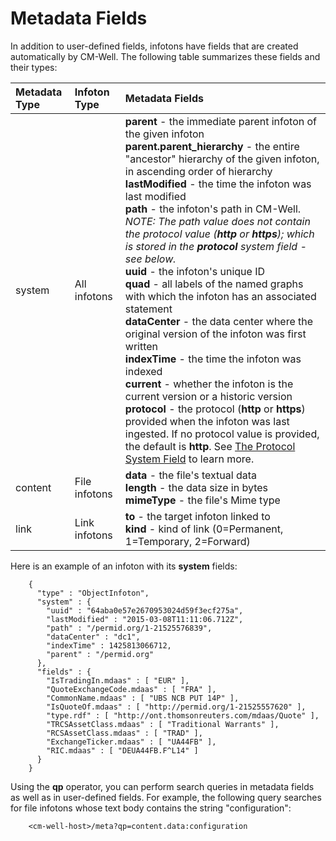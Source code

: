 # Metadata Fields

In addition to user-defined fields, infotons have fields that are created automatically by CM-Well. The following table summarizes these fields and their types:

Metadata Type | Infoton Type | Metadata Fields
:-------------|:-------------|:----------------
system | All infotons | **parent** - the immediate parent infoton of the given infoton<br>**parent.parent_hierarchy** - the entire "ancestor" hierarchy of the given infoton, in ascending order of hierarchy<br>**lastModified** - the time the infoton was last modified<br>**path** - the infoton's path in CM-Well.<br>*NOTE: The path value does not contain the protocol value (**http** or **https**); which is stored in the **protocol** system field - see below.*<br>**uuid** - the infoton's unique ID<br>**quad** - all labels of the named graphs with which the infoton has an associated statement <br>**dataCenter** - the data center where the original version of the infoton was first written<br>**indexTime** - the time the infoton was indexed<br>**current** - whether the infoton is the current version or a historic version<br>**protocol** - the protocol (**http** or **https**) provided when the infoton was last ingested. If no protocol value is provided, the default is **http**. See [The Protocol System Field](API.ProtocolSystemField.md) to learn more.
content | File infotons | **data** - the file's textual data<br>**length** - the data size in bytes<br>**mimeType** - the file's Mime type
link | Link infotons   | **to** - the target infoton linked to<br>**kind** - kind of link (0=Permanent, 1=Temporary, 2=Forward)

Here is an example of an infoton with its **system** fields:

```
    {
      "type" : "ObjectInfoton",
      "system" : {
    	"uuid" : "64aba0e57e2670953024d59f3ecf275a",
    	"lastModified" : "2015-03-08T11:11:06.712Z",
    	"path" : "/permid.org/1-21525576839",
    	"dataCenter" : "dc1",
    	"indexTime" : 1425813066712,
    	"parent" : "/permid.org"
      },
      "fields" : {
    	"IsTradingIn.mdaas" : [ "EUR" ],
    	"QuoteExchangeCode.mdaas" : [ "FRA" ],
    	"CommonName.mdaas" : [ "UBS NCB PUT 14P" ],
    	"IsQuoteOf.mdaas" : [ "http://permid.org/1-21525557620" ],
    	"type.rdf" : [ "http://ont.thomsonreuters.com/mdaas/Quote" ],
    	"TRCSAssetClass.mdaas" : [ "Traditional Warrants" ],
    	"RCSAssetClass.mdaas" : [ "TRAD" ],
    	"ExchangeTicker.mdaas" : [ "UA44FB" ],
    	"RIC.mdaas" : [ "DEUA44FB.F^L14" ]
      }
    }
```

Using the **qp** operator, you can perform search queries in metadata fields as well as in user-defined fields. For example, the following query searches for file infotons whose text body contains the string "configuration":
    
```
    <cm-well-host>/meta?qp=content.data:configuration
```
